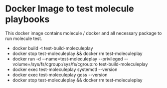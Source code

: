 <!-- markdownlint-disable MD013 -->

# Docker Image to test molecule playbooks

This docker image contains molecule / docker and all necessary package to run molecule test.

- docker build -t test-build-moleculeplay
- docker stop test-moleculeplay && docker rm test-moleculeplay
- docker run -d --name=test-moleculeplay --privileged --volume=/sys/fs/cgroup:/sys/fs/cgroup:ro test-build-moleculeplay
- docker exec test-moleculeplay systemctl --version
- docker exec test-moleculeplay goss --version
- docker stop test-moleculeplay && docker rm test-moleculeplay
